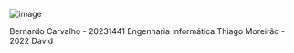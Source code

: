 ![image](https://github.com/user-attachments/assets/bf411755-9ca2-47ee-a9eb-111a63190bc1)

Bernardo Carvalho - 20231441                                                                         Engenharia Informática
Thiago Moreirão - 2022
David

